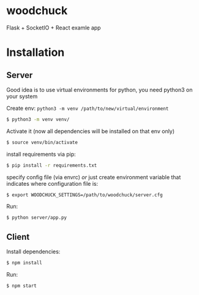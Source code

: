# woodchuck
Flask + SocketIO + React examle app

# Installation

## Server

Good idea is to use virtual environments for python, you need python3 on your system

Create env: `python3 -m venv /path/to/new/virtual/environment`
```bash
$ python3 -m venv venv/
```
Activate it (now all dependencies will be installed on that env only)
```bash
$ source venv/bin/activate
```

install requirements via pip:
```bash
$ pip install -r requirements.txt
```

specify config file (via envrc) *or* just create environment variable that indicates where configuration file is:
```bash
$ export WOODCHUCK_SETTINGS=/path/to/woodchuck/server.cfg
```

Run:
```bash
$ python server/app.py
```


## Client
Install dependencies:
```bash
$ npm install
```

Run:
```bash
$ npm start
```
